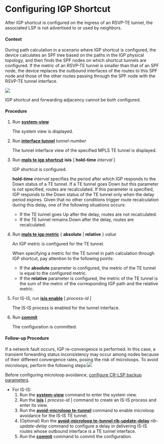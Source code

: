 Configuring IGP Shortcut
========================

After IGP shortcut is configured on the ingress of an RSVP-TE tunnel, the associated LSP is not advertised to or used by neighbors.

#### Context

During path calculation in a scenario where IGP shortcut is configured, the device calculates an SPF tree based on the paths in the IGP physical topology, and then finds the SPF nodes on which shortcut tunnels are configured. If the metric of an RSVP-TE tunnel is smaller than that of an SPF node, the device replaces the outbound interfaces of the routes to this SPF node and those of the other routes passing through the SPF node with the RSVP-TE tunnel interface.

![](../../../../public_sys-resources/note_3.0-en-us.png) 

IGP shortcut and forwarding adjacency cannot be both configured.



#### Procedure

1. Run [**system-view**](cmdqueryname=system-view)
   
   
   
   The system view is displayed.
2. Run [**interface tunnel**](cmdqueryname=interface+tunnel) *tunnel-number*
   
   
   
   The tunnel interface view of the specified MPLS TE tunnel is displayed.
3. Run [**mpls te igp shortcut**](cmdqueryname=mpls+te+igp+shortcut) **isis** [ **hold-time** *interval* ]
   
   
   
   IGP shortcut is configured.
   
   
   
   **hold-time** *interval* specifies the period after which IGP responds to the Down status of a TE tunnel. If a TE tunnel goes Down but this parameter is not specified, routes are recalculated. If this parameter is specified, IGP responds to the Down status of the TE tunnel only when the delay period expires. Given that no other conditions trigger route recalculation during this delay, one of the following situations occurs:
   * If the TE tunnel goes Up after the delay, routes are not recalculated.
   * If the TE tunnel remains Down after the delay, routes are recalculated.
4. Run [**mpls te igp metric**](cmdqueryname=mpls+te+igp+metric) { **absolute** | **relative** } *value*
   
   
   
   An IGP metric is configured for the TE tunnel.
   
   
   
   When specifying a metric for the TE tunnel in path calculation through IGP shortcut, pay attention to the following points:
   
   * If the **absolute** parameter is configured, the metric of the TE tunnel is equal to the configured metric.
   * If the **relative** parameter is configured, the metric of the TE tunnel is the sum of the metric of the corresponding IGP path and the relative metric.
5. For IS-IS, run [**isis enable**](cmdqueryname=isis+enable) [ *process-id* ]
   
   
   
   The IS-IS process is enabled for the tunnel interface.
6. Run [**commit**](cmdqueryname=commit)
   
   
   
   The configuration is committed.

#### Follow-up Procedure

If a network fault occurs, IGP re-convergence is performed. In this case, a transient forwarding status inconsistency may occur among nodes because of their different convergence rates, posing the risk of microloops. To avoid microloops, perform the following steps:![](../../../../public_sys-resources/note_3.0-en-us.png) 

Before configuring microloop avoidance, [configure CR-LSP backup parameters](dc_vrp_te-p2p_cfg_0058.html).

* For IS-IS:
  1. Run the [**system-view**](cmdqueryname=system-view) command to enter the system view.
  2. Run the [**isis**](cmdqueryname=isis) [ *process-id* ] command to create an IS-IS process and enter its view.
  3. Run the [**avoid-microloop te-tunnel**](cmdqueryname=avoid-microloop+te-tunnel) command to enable microloop avoidance for the IS-IS TE tunnel.
  4. (Optional) Run the [**avoid-microloop te-tunnel rib-update-delay**](cmdqueryname=avoid-microloop+te-tunnel+rib-update-delay) *rib-update-delay* command to configure a delay in delivering IS-IS routes whose outbound interface is a TE tunnel interface.
  5. Run the [**commit**](cmdqueryname=commit) command to commit the configuration.
